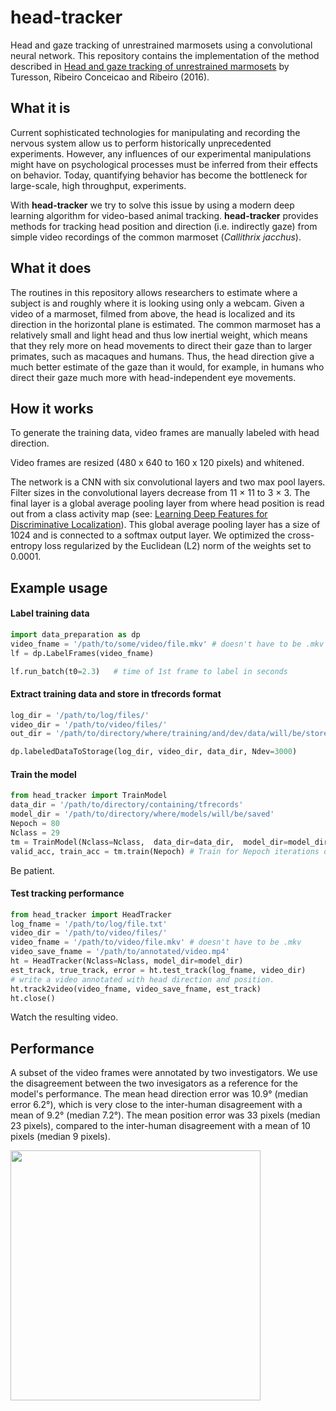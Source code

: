 # head-tracker
Head and gaze tracking of unrestrained marmosets using a convolutional neural network.
This repository contains the implementation of the method described in [Head and gaze tracking of unrestrained marmosets](http://biorxiv.org/content/early/2016/12/29/079566)
by Turesson, Ribeiro Conceicao and Ribeiro (2016).

## What it is
Current sophisticated technologies for manipulating and recording the nervous system allow us to perform historically unprecedented experiments. However, any influences of our experimental manipulations might have on psychological processes must be inferred from their effects on behavior. Today, quantifying behavior has become the bottleneck for large-scale, high throughput, experiments.

With **head-tracker** we try to solve this issue by using a modern deep learning algorithm for video-based animal tracking. **head-tracker** provides methods for tracking head position and direction (i.e. indirectly gaze) from simple video recordings of the common marmoset (*Callithrix jacchus*).

## What it does

The routines in this repository allows researchers to estimate where a subject is and roughly where it is looking using only a webcam. Given a video of a marmoset, filmed from above, the head is localized and its direction in the horizontal plane is estimated. The common marmoset has a relatively small and light head and thus low inertial weight, which means that they rely more on head movements to direct their gaze than to larger primates, such as macaques and humans. Thus, the head direction give a much better estimate of the gaze than it would, for example, in humans who direct their gaze much more with head-independent eye movements.

## How it works
To generate the training data, video frames are manually labeled with head direction.

Video frames are resized (480 x 640 to 160 x 120 pixels) and whitened.

The network is a CNN with six convolutional layers and two max pool layers. Filter sizes in the convolutional layers decrease from 11 × 11 to 3 × 3. The final layer is a global average pooling layer from where head position is read out from a class activity map (see: [Learning Deep Features for Discriminative Localization](http://www.cv-foundation.org/openaccess/content_cvpr_2016/html/Zhou_Learning_Deep_Features_CVPR_2016_paper.html)). This global average pooling layer has a size of 1024 and is connected to a softmax output layer. We optimized the cross-entropy loss regularized by the Euclidean (L2) norm of the weights set to 0.0001.

## Example usage

#### Label training data

```python
import data_preparation as dp
video_fname = '/path/to/some/video/file.mkv' # doesn't have to be .mkv
lf = dp.LabelFrames(video_fname)

lf.run_batch(t0=2.3)   # time of 1st frame to label in seconds
```

#### Extract training data and store in tfrecords format

```python
log_dir = '/path/to/log/files/'
video_dir = '/path/to/video/files/'
out_dir = '/path/to/directory/where/training/and/dev/data/will/be/stored'

dp.labeledDataToStorage(log_dir, video_dir, data_dir, Ndev=3000)
```

#### Train the model
```python
from head_tracker import TrainModel
data_dir = '/path/to/directory/containing/tfrecords'
model_dir = '/path/to/directory/where/models/will/be/saved'
Nepoch = 80
Nclass = 29
tm = TrainModel(Nclass=Nclass,  data_dir=data_dir,  model_dir=model_dir)
valid_acc, train_acc = tm.train(Nepoch) # Train for Nepoch iterations over the traing data.
```
Be patient.


#### Test tracking performance
```python
from head_tracker import HeadTracker
log_fname = '/path/to/log/file.txt'
video_dir = '/path/to/video/files/'
video_fname = '/path/to/video/file.mkv' # doesn't have to be .mkv
video_save_fname = '/path/to/annotated/video.mp4'
ht = HeadTracker(Nclass=Nclass, model_dir=model_dir)
est_track, true_track, error = ht.test_track(log_fname, video_dir)
# write a video annotated with head direction and position.
ht.track2video(video_fname, video_save_fname, est_track)
ht.close()
```
Watch the resulting video.

## Performance
A subset of the video frames were annotated by two investigators. We use the disagreement between the two invesigators as a reference for the model's performance.
The mean head direction error was 10.9&deg; (median error 6.2&deg;), which is very close to the inter-human disagreement with a mean of 9.2&deg; (median 7.2&deg;). The mean position error was 33 pixels (median 23 pixels), compared to the inter-human
disagreement with a mean of 10 pixels (median 9 pixels).

<img src="https://github.com/kalleknast/head-tracker/blob/master/tracking_performance.png" width="400" />

